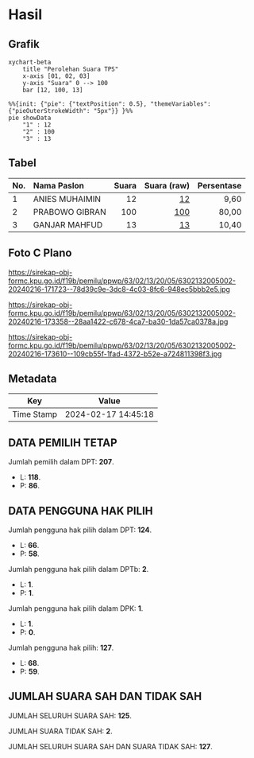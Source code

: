 # Hasil

## Grafik

```mermaid
xychart-beta
    title "Perolehan Suara TPS"
    x-axis [01, 02, 03]
    y-axis "Suara" 0 --> 100
    bar [12, 100, 13]
```

```mermaid
%%{init: {"pie": {"textPosition": 0.5}, "themeVariables": {"pieOuterStrokeWidth": "5px"}} }%%
pie showData
    "1" : 12
    "2" : 100
    "3" : 13
```

## Tabel

| No. | Nama Paslon    | Suara | Suara (raw) | Persentase |
|:--- |:-------------- | -----:| -----------:| ----------:|
| 1   | ANIES MUHAIMIN | 12    | [12][p-1]   | 9,60       |
| 2   | PRABOWO GIBRAN | 100   | [100][p-2]  | 80,00      |
| 3   | GANJAR MAHFUD  | 13    | [13][p-3]   | 10,40      |


[p-1]: https://github.com/gigit-pemilu/pemilu-2024/blob/main/pilpres/hitung-suara/sub/63-kalimantan-selatan/sub/02-kotabaru/sub/13-pamukan-utara/sub/2005-sekayu-baru/sub/002-tps/sub/paslon-1.txt
[p-2]: https://github.com/gigit-pemilu/pemilu-2024/blob/main/pilpres/hitung-suara/sub/63-kalimantan-selatan/sub/02-kotabaru/sub/13-pamukan-utara/sub/2005-sekayu-baru/sub/002-tps/sub/paslon-2.txt
[p-3]: https://github.com/gigit-pemilu/pemilu-2024/blob/main/pilpres/hitung-suara/sub/63-kalimantan-selatan/sub/02-kotabaru/sub/13-pamukan-utara/sub/2005-sekayu-baru/sub/002-tps/sub/paslon-3.txt

## Foto C Plano

https://sirekap-obj-formc.kpu.go.id/f19b/pemilu/ppwp/63/02/13/20/05/6302132005002-20240216-171723--78d39c9e-3dc8-4c03-8fc6-948ec5bbb2e5.jpg

https://sirekap-obj-formc.kpu.go.id/f19b/pemilu/ppwp/63/02/13/20/05/6302132005002-20240216-173358--28aa1422-c678-4ca7-ba30-1da57ca0378a.jpg

https://sirekap-obj-formc.kpu.go.id/f19b/pemilu/ppwp/63/02/13/20/05/6302132005002-20240216-173610--109cb55f-1fad-4372-b52e-a724811398f3.jpg


## Metadata

| Key        | Value               |
| ---------- | ------------------- |
| Time Stamp | 2024-02-17 14:45:18 |


## DATA PEMILIH TETAP

Jumlah pemilih dalam DPT: **207**.
 * L: **118**.
 * P: **86**.

## DATA PENGGUNA HAK PILIH

Jumlah pengguna hak pilih dalam DPT: **124**.
 * L: **66**.
 * P: **58**.

Jumlah pengguna hak pilih dalam DPTb: **2**.
 * L: **1**.
 * P: **1**.

Jumlah pengguna hak pilih dalam DPK: **1**.
 * L: **1**.
 * P: **0**.

Jumlah pengguna hak pilih: **127**.
 * L: **68**.
 * P: **59**.

## JUMLAH SUARA SAH DAN TIDAK SAH

JUMLAH SELURUH SUARA SAH: **125**.

JUMLAH SUARA TIDAK SAH: **2**.

JUMLAH SELURUH SUARA SAH DAN SUARA TIDAK SAH: **127**.


